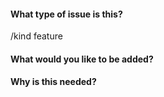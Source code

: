 #### What type of issue is this?
/kind feature

#### What would you like to be added?


#### Why is this needed?

